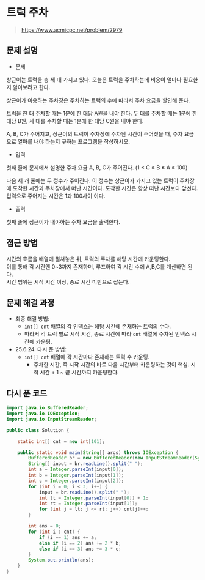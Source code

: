 # 트럭 주차

> https://www.acmicpc.net/problem/2979

## 문제 설명

- 문제

상근이는 트럭을 총 세 대 가지고 있다. 오늘은 트럭을 주차하는데 비용이 얼마나 필요한지 알아보려고 한다.

상근이가 이용하는 주차장은 주차하는 트럭의 수에 따라서 주차 요금을 할인해 준다.

트럭을 한 대 주차할 때는 1분에 한 대당 A원을 내야 한다. 두 대를 주차할 때는 1분에 한 대당 B원, 세 대를 주차할 때는 1분에 한 대당 C원을 내야 한다.

A, B, C가 주어지고, 상근이의 트럭이 주차장에 주차된 시간이 주어졌을 때, 주차 요금으로 얼마를 내야 하는지 구하는 프로그램을 작성하시오.

- 입력

첫째 줄에 문제에서 설명한 주차 요금 A, B, C가 주어진다. (1 ≤ C ≤ B ≤ A ≤ 100)

다음 세 개 줄에는 두 정수가 주어진다. 이 정수는 상근이가 가지고 있는 트럭이 주차장에 도착한 시간과 주차장에서 떠난 시간이다. 도착한 시간은 항상 떠난 시간보다 앞선다. 입력으로 주어지는 시간은 1과 100사이
이다.

- 출력

첫째 줄에 상근이가 내야하는 주차 요금을 출력한다.

## 접근 방법

시간의 흐름을 배열에 펼쳐놓은 뒤, 트럭의 주차를 해당 시간에 카운팅한다.  
이를 통해 각 시간엔 0~3까지 존재하며, 루프하여 각 시간 수에 A,B,C를 계산하면 된다.  
시간 범위는 시작 시간 이상, 종료 시간 미만으로 잡는다.

## 문제 해결 과정

- 최종 해결 방법:
    - `int[] cnt` 배열의 각 인덱스는 해당 시간에 존재하는 트럭의 수다.
    - 따라서 각 트럭 별로 시작 시간, 종료 시간에 따라 `cnt` 배열에 주차된 인덱스 시간에 카운팅.
- 25.6.24. 다시 푼 방법:
    - `int[] cnt` 배열에 각 시간마다 존재하는 트럭 수 카운팅.
        - 주차한 시간, 즉 시작 시간의 바로 다음 시간부터 카운팅하는 것이 핵심. 시작 시간 + 1 ~ 끝 시간까지 카운팅한다.

## 다시 푼 코드

```java
import java.io.BufferedReader;
import java.io.IOException;
import java.io.InputStreamReader;

public class Solution {

    static int[] cnt = new int[101];

    public static void main(String[] args) throws IOException {
        BufferedReader br = new BufferedReader(new InputStreamReader(System.in));
        String[] input = br.readLine().split(" ");
        int a = Integer.parseInt(input[0]);
        int b = Integer.parseInt(input[1]);
        int c = Integer.parseInt(input[2]);
        for (int i = 0; i < 3; i++) {
            input = br.readLine().split(" ");
            int lt = Integer.parseInt(input[0]) + 1;
            int rt = Integer.parseInt(input[1]);
            for (int j = lt; j <= rt; j++) cnt[j]++;
        }

        int ans = 0;
        for (int i : cnt) {
            if (i == 1) ans += a;
            else if (i == 2) ans += 2 * b;
            else if (i == 3) ans += 3 * c;
        }
        System.out.println(ans);
    }
}
```